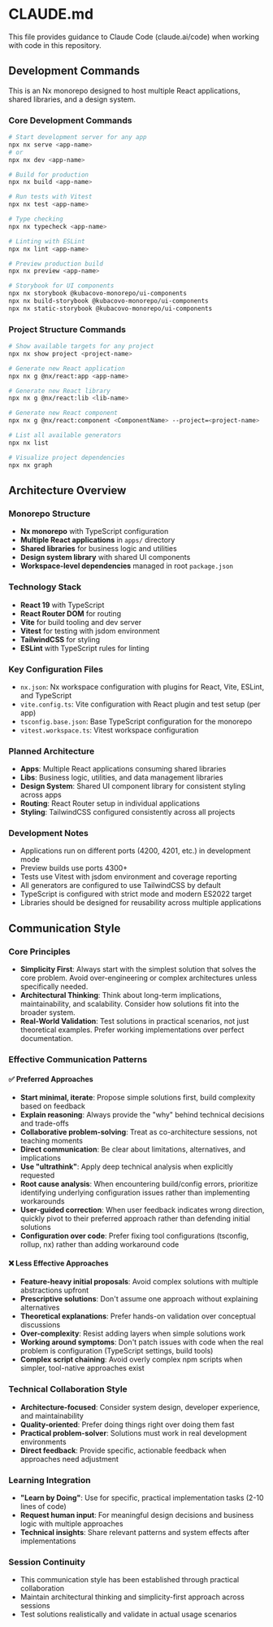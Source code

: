 # CLAUDE.md

This file provides guidance to Claude Code (claude.ai/code) when working with code in this repository.

## Development Commands

This is an Nx monorepo designed to host multiple React applications, shared libraries, and a design system.

### Core Development Commands

```bash
# Start development server for any app
npx nx serve <app-name>
# or
npx nx dev <app-name>

# Build for production
npx nx build <app-name>

# Run tests with Vitest
npx nx test <app-name>

# Type checking
npx nx typecheck <app-name>

# Linting with ESLint
npx nx lint <app-name>

# Preview production build
npx nx preview <app-name>

# Storybook for UI components
npx nx storybook @kubacovo-monorepo/ui-components
npx nx build-storybook @kubacovo-monorepo/ui-components
npx nx static-storybook @kubacovo-monorepo/ui-components
```

### Project Structure Commands

```bash
# Show available targets for any project
npx nx show project <project-name>

# Generate new React application
npx nx g @nx/react:app <app-name>

# Generate new React library
npx nx g @nx/react:lib <lib-name>

# Generate new React component
npx nx g @nx/react:component <ComponentName> --project=<project-name>

# List all available generators
npx nx list

# Visualize project dependencies
npx nx graph
```

## Architecture Overview

### Monorepo Structure

- **Nx monorepo** with TypeScript configuration
- **Multiple React applications** in `apps/` directory
- **Shared libraries** for business logic and utilities
- **Design system library** with shared UI components
- **Workspace-level dependencies** managed in root `package.json`

### Technology Stack

- **React 19** with TypeScript
- **React Router DOM** for routing
- **Vite** for build tooling and dev server
- **Vitest** for testing with jsdom environment
- **TailwindCSS** for styling
- **ESLint** with TypeScript rules for linting

### Key Configuration Files

- `nx.json`: Nx workspace configuration with plugins for React, Vite, ESLint, and TypeScript
- `vite.config.ts`: Vite configuration with React plugin and test setup (per app)
- `tsconfig.base.json`: Base TypeScript configuration for the monorepo
- `vitest.workspace.ts`: Vitest workspace configuration

### Planned Architecture

- **Apps**: Multiple React applications consuming shared libraries
- **Libs**: Business logic, utilities, and data management libraries
- **Design System**: Shared UI component library for consistent styling across apps
- **Routing**: React Router setup in individual applications
- **Styling**: TailwindCSS configured consistently across all projects

### Development Notes

- Applications run on different ports (4200, 4201, etc.) in development mode
- Preview builds use ports 4300+
- Tests use Vitest with jsdom environment and coverage reporting
- All generators are configured to use TailwindCSS by default
- TypeScript is configured with strict mode and modern ES2022 target
- Libraries should be designed for reusability across multiple applications

## Communication Style

### Core Principles

- **Simplicity First**: Always start with the simplest solution that solves the core problem. Avoid over-engineering or complex architectures unless specifically needed.
- **Architectural Thinking**: Think about long-term implications, maintainability, and scalability. Consider how solutions fit into the broader system.
- **Real-World Validation**: Test solutions in practical scenarios, not just theoretical examples. Prefer working implementations over perfect documentation.

### Effective Communication Patterns

#### ✅ Preferred Approaches

- **Start minimal, iterate**: Propose simple solutions first, build complexity based on feedback
- **Explain reasoning**: Always provide the "why" behind technical decisions and trade-offs
- **Collaborative problem-solving**: Treat as co-architecture sessions, not teaching moments
- **Direct communication**: Be clear about limitations, alternatives, and implications
- **Use "ultrathink"**: Apply deep technical analysis when explicitly requested
- **Root cause analysis**: When encountering build/config errors, prioritize identifying underlying configuration issues rather than implementing workarounds
- **User-guided correction**: When user feedback indicates wrong direction, quickly pivot to their preferred approach rather than defending initial solutions
- **Configuration over code**: Prefer fixing tool configurations (tsconfig, rollup, nx) rather than adding workaround code

#### ❌ Less Effective Approaches

- **Feature-heavy initial proposals**: Avoid complex solutions with multiple abstractions upfront
- **Prescriptive solutions**: Don't assume one approach without explaining alternatives
- **Theoretical explanations**: Prefer hands-on validation over conceptual discussions
- **Over-complexity**: Resist adding layers when simple solutions work
- **Working around symptoms**: Don't patch issues with code when the real problem is configuration (TypeScript settings, build tools)
- **Complex script chaining**: Avoid overly complex npm scripts when simpler, tool-native approaches exist

### Technical Collaboration Style

- **Architecture-focused**: Consider system design, developer experience, and maintainability
- **Quality-oriented**: Prefer doing things right over doing them fast
- **Practical problem-solver**: Solutions must work in real development environments
- **Direct feedback**: Provide specific, actionable feedback when approaches need adjustment

### Learning Integration

- **"Learn by Doing"**: Use for specific, practical implementation tasks (2-10 lines of code)
- **Request human input**: For meaningful design decisions and business logic with multiple approaches
- **Technical insights**: Share relevant patterns and system effects after implementations

### Session Continuity

- This communication style has been established through practical collaboration
- Maintain architectural thinking and simplicity-first approach across sessions
- Test solutions realistically and validate in actual usage scenarios
